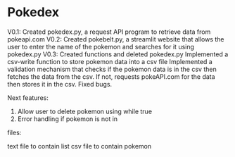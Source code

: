 # Pokedex

V0.1: Created pokedex.py, a request API program to retrieve data from pokeapi.com 
V0.2: Created pokebelt.py, a streamlit website that allows the user to enter the name of the pokemon and searches for it using pokedex.py
V0.3: Created functions and deleted pokedex.py
      Implemented a csv-write function to store pokemon data into a csv file
      Implemented a validation mechanism that checks if the pokemon data is in the csv then fetches the data from the csv. If not, requests pokeAPI.com for the data then stores it in the csv.
      Fixed bugs. 

Next features:
1. Allow user to delete pokemon using while true
2. Error handling if pokemon is not in 

files: 

text file to contain list
csv file to contain pokemon

